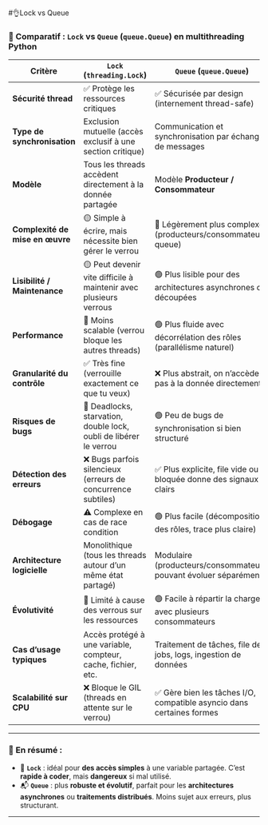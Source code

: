 #👌Lock vs Queue

### 🧠 Comparatif : `Lock` vs `Queue` (`queue.Queue`) en multithreading Python

| Critère                            | `Lock` (`threading.Lock`)                                         | `Queue` (`queue.Queue`)                                             |
|------------------------------------|--------------------------------------------------------------------|----------------------------------------------------------------------|
| **Sécurité thread**               | ✅ Protège les ressources critiques                               | ✅ Sécurisée par design (internement thread-safe)                   |
| **Type de synchronisation**        | Exclusion mutuelle (accès exclusif à une section critique)         | Communication et synchronisation par échange de messages           |
| **Modèle**                         | Tous les threads accèdent directement à la donnée partagée         | Modèle **Producteur / Consommateur**                                |
| **Complexité de mise en œuvre**    | 🟡 Simple à écrire, mais nécessite bien gérer le verrou            | 🔵 Légèrement plus complexe (producteurs/consommateurs, queue)      |
| **Lisibilité / Maintenance**       | 🟡 Peut devenir vite difficile à maintenir avec plusieurs verrous  | 🟢 Plus lisible pour des architectures asynchrones ou découpées     |
| **Performance**                    | 🔴 Moins scalable (verrou bloque les autres threads)               | 🟢 Plus fluide avec décorrélation des rôles (parallélisme naturel)  |
| **Granularité du contrôle**        | ✅ Très fine (verrouille exactement ce que tu veux)                 | ❌ Plus abstrait, on n’accède pas à la donnée directement            |
| **Risques de bugs**                | 🔴 Deadlocks, starvation, double lock, oubli de libérer le verrou  | 🟢 Peu de bugs de synchronisation si bien structuré                 |
| **Détection des erreurs**          | ❌ Bugs parfois silencieux (erreurs de concurrence subtiles)        | ✅ Plus explicite, file vide ou bloquée donne des signaux clairs     |
| **Débogage**                       | ⚠️ Complexe en cas de race condition                              | 🟢 Plus facile (décomposition des rôles, trace plus claire)         |
| **Architecture logicielle**        | Monolithique (tous les threads autour d’un même état partagé)      | Modulaire (producteurs/consommateurs pouvant évoluer séparément)   |
| **Évolutivité**                    | 🔴 Limité à cause des verrous sur les ressources                   | 🟢 Facile à répartir la charge avec plusieurs consommateurs         |
| **Cas d’usage typiques**           | Accès protégé à une variable, compteur, cache, fichier, etc.       | Traitement de tâches, file de jobs, logs, ingestion de données      |
| **Scalabilité sur CPU**            | ❌ Bloque le GIL (threads en attente sur le verrou)                | ✅ Gère bien les tâches I/O, compatible asyncio dans certaines formes |

---

### 📝 En résumé :

- 🔐 **`Lock`** : idéal pour **des accès simples** à une variable partagée. C’est **rapide à coder**, mais **dangereux** si mal utilisé.
- 📬 **`Queue`** : plus **robuste et évolutif**, parfait pour les **architectures asynchrones** ou **traitements distribués**. Moins sujet aux erreurs, plus structurant.

---